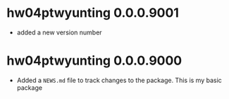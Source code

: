 # hw04ptwyunting 0.0.0.9001

* added a new version number

# hw04ptwyunting 0.0.0.9000

* Added a `NEWS.md` file to track changes to the package.
This is my basic package

